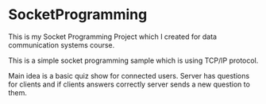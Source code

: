 # SocketProgramming

This is my Socket Programming Project which I created for data communication systems course.

This is a simple socket programming sample which is using TCP/IP protocol.

Main idea is a basic quiz show for connected users. Server has questions for clients and if clients answers correctly server sends a new question to them.
